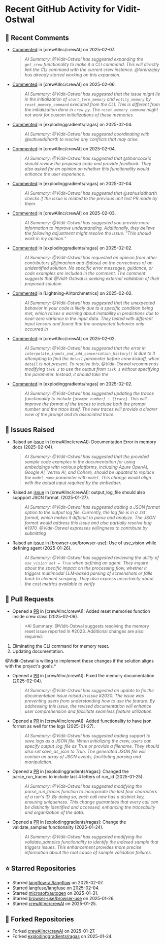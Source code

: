 # Recent GitHub Activity for Vidit-Ostwal

## 💬 Recent Comments
- [Commented](https://github.com/crewAIInc/crewAI/pull/2047#issuecomment-2641883649) in [crewAIInc/crewAI] on 2025-02-07.
  > *AI Summary: @Vidit-Ostwal has suggested expanding the `get_crew` functionality to make it a CLI command. This will directly link the CLI command with the current crew instance. @lorenzejay has already started working on this expansion.*
- [Commented](https://github.com/crewAIInc/crewAI/issues/2023#issuecomment-2640720257) in [crewAIInc/crewAI] on 2025-02-06.
  > *AI Summary: @Vidit-Ostwal has suggested that the issue might lie in the initialization of `short_term_memory` and `entity_memory` by `reset_memory_command` executed from the CLI. This is different from the initialization done in `crew.py`. The `reset_memory_command` might not work for custom initializations of these memories.*
- [Commented](https://github.com/explodinggradients/ragas/pull/1880#issuecomment-2634875873) in [explodinggradients/ragas] on 2025-02-04.
  > *AI Summary: @Vidit-Ostwal has suggested coordinating with @sahusiddharth to resolve any conflicts that may arise.*
- [Commented](https://github.com/crewAIInc/crewAI/pull/1985#issuecomment-2634692022) in [crewAIInc/crewAI] on 2025-02-04.
  > *AI Summary: @Vidit-Ostwal has suggested that @bhancockio should review the proposed code and provide feedback. They also asked for an opinion on whether this functionality would enhance the user experience.*
- [Commented](https://github.com/explodinggradients/ragas/pull/1880#issuecomment-2634530854) in [explodinggradients/ragas] on 2025-02-04.
  > *AI Summary: @Vidit-Ostwal has suggested that @sahusiddharth checks if the issue is related to the previous unit test PR made by them.*
- [Commented](https://github.com/crewAIInc/crewAI/issues/2025#issuecomment-2631615412) in [crewAIInc/crewAI] on 2025-02-03.
  > *AI Summary: @Vidit-Ostwal has suggested you provide more information to improve understanding. Additionally, they believe the following adjustment might resolve the issue:
"This should work in my opinion."*
- [Commented](https://github.com/explodinggradients/ragas/issues/1868#issuecomment-2629482947) in [explodinggradients/ragas] on 2025-02-02.
  > *AI Summary: @Vidit-Ostwal has requested an opinion from other contributors (@jjmachan and @dosu) on the correctness of an unidentified solution. No specific error messages, guidance, or code examples are included in the comment. The comment suggests that @Vidit-Ostwal is seeking external validation of their proposed solution.*
- [Commented](https://github.com/Lightning-AI/torchmetrics/issues/2920#issuecomment-2629456251) in [Lightning-AI/torchmetrics] on 2025-02-02.
  > *AI Summary: @Vidit-Ostwal has suggested that the unexpected behavior in your code is likely due to a specific condition being met, which raises a warning about instability in predictions due to near-zero variance in the input data. They tested with different input tensors and found that the unexpected behavior only occurred in*
- [Commented](https://github.com/crewAIInc/crewAI/issues/1977#issuecomment-2629395843) in [crewAIInc/crewAI] on 2025-02-02.
  > *AI Summary: @Vidit-Ostwal has suggested that the error in `interpolate_inputs_and_add_conversation_history()` is due to it attempting to find the `detail` parameter before crew kickoff, when `detail` is not present. To resolve this, @Vidit-Ostwal recommends modifying `task 2` to use the output from `task 1` without specifying the parameter. Instead, it should take the*
- [Commented](https://github.com/explodinggradients/ragas/pull/1880#issuecomment-2629385607) in [explodinggradients/ragas] on 2025-02-02.
  > *AI Summary: @Vidit-Ostwal has suggested updating the traces functionality to include `{prompt_number} : {trace}`. This will improve the format of the traces to include both the prompt number and the trace itself. The new traces will provide a clearer view of the prompt and its associated trace.*

## 🐛 Issues Raised
- Raised an [issue](https://github.com/crewAIInc/crewAI/issues/2030) in [crewAIInc/crewAI]: Documentation Error in memory docs (2025-02-04).
  > *AI Summary: @Vidit-Ostwal has suggested that the provided sample code examples in the documentation for using embeddings with various platforms, including Azure OpenAI, Google AI, Vertex AI, and Cohere, should be updated to replace the `model_name` parameter with `model`. This change would align with the actual input required by the embedder.*
- Raised an [issue](https://github.com/crewAIInc/crewAI/issues/1984) in [crewAIInc/crewAI]: output_log_file should also suppport JSON format. (2025-01-27).
  > *AI Summary: @Vidit-Ostwal has suggested adding a JSON format option to the output log file. Currently, the log file is in a .txt format, which makes it difficult to parse and analyze. The JSON format would address this issue and also partially resolve bug #1970. @Vidit-Ostwal expresses willingness to contribute by submitting*
- Raised an [issue](https://github.com/browser-use/browser-use/issues/407) in [browser-use/browser-use]: Use of use_vision while defining agent (2025-01-26).
  > *AI Summary: @Vidit-Ostwal has suggested reviewing the utility of `use_vision set = True` when defining an agent. They inquire about the specific impact on the processing flow, whether it triggers multimodal LLM-based parsing of screenshots or falls back to element scraping. They also express uncertainty about the cost metrics available to verify*

## 🚀 Pull Requests
- Opened a [PR](https://github.com/crewAIInc/crewAI/pull/2047) in [crewAIInc/crewAI]: Added reset memories function inside crew class (2025-02-06).
  > *AI Summary: @Vidit-Ostwal suggests resolving the memory reset issue reported in #2023. Additional changes are also required:

1. Eliminating the CLI command for memory reset.
2. Updating documentation.

@Vidit-Ostwal is willing to implement these changes if the solution aligns with the project's goals.*
- Opened a [PR](https://github.com/crewAIInc/crewAI/pull/2031) in [crewAIInc/crewAI]: Fixed the memory documentation (2025-02-04).
  > *AI Summary: @Vidit-Ostwal has suggested an update to fix the documentation issue raised in issue #2030. The issue was preventing users from understanding how to use the feature. By addressing this issue, the revised documentation will enhance user comprehension and facilitate seamless feature utilization.*
- Opened a [PR](https://github.com/crewAIInc/crewAI/pull/1985) in [crewAIInc/crewAI]: Added functionality to have json format as well for the logs (2025-01-27).
  > *AI Summary: @Vidit-Ostwal has suggested adding support to save logs as a JSON file. When initializing the crew, users can specify output_log_file as True or provide a filename. They should also set save_as_json to True. The generated JSON file will contain an array of JSON events, facilitating parsing and manipulation.*
- Opened a [PR](https://github.com/explodinggradients/ragas/pull/1880) in [explodinggradients/ragas]: Changed the parse_run_traces to include last 4 letters of run_id (2025-01-25).
  > *AI Summary: @Vidit-Ostwal has suggested modifying the parse_run_traces function to incorporate the last four characters of a run's ID. By doing so, each call now has a distinct key, ensuring uniqueness. This change guarantees that every call can be distinctly identified and accessed, enhancing the traceability and organization of the data.*
- Opened a [PR](https://github.com/explodinggradients/ragas/pull/1879) in [explodinggradients/ragas]: Change the validate_samples functionality (2025-01-24).
  > *AI Summary: @Vidit-Ostwal has suggested modifying the validate_samples functionality to identify the indexed sample that triggers issues. This enhancement provides more precise information about the root cause of sample validation failures.*

## ⭐ Starred Repositories
- Starred [langflow-ai/langflow](https://github.com/langflow-ai/langflow) on 2025-02-07.
- Starred [langfuse/langfuse](https://github.com/langfuse/langfuse) on 2025-02-04.
- Starred [microsoft/autogen](https://github.com/microsoft/autogen) on 2025-01-31.
- Starred [browser-use/browser-use](https://github.com/browser-use/browser-use) on 2025-01-26.
- Starred [crewAIInc/crewAI](https://github.com/crewAIInc/crewAI) on 2025-01-25.

## 🍴 Forked Repositories
- Forked [crewAIInc/crewAI](https://github.com/Vidit-Ostwal/crewAI) on 2025-01-27.
- Forked [explodinggradients/ragas](https://github.com/Vidit-Ostwal/ragas) on 2025-01-24.
